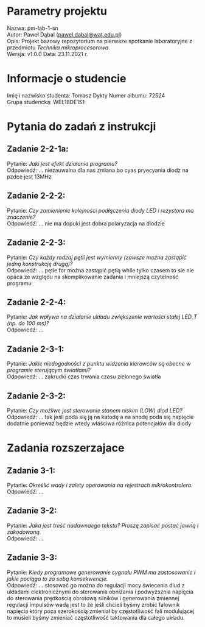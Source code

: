 # Parametry projektu
Nazwa:  pm-lab-1-sn  
Autor:  Paweł Dąbal (pawel.dabal@wat.edu.pl)  
Opis:   Projekt bazowy repozytorium na pierwsze spotkanie laboratoryjne z przedmiotu *Technika mikroprocesorowa*.  
Wersja: v1.0.0
Data:   23.11.2021 r.  

# Informacje o studencie
Imię i nazwisko studenta:   Tomasz  Dykty
Numer albumu:               72524  
Grupa studencka:            WEL18DE1S1

# Pytania do zadań z instrukcji
## Zadanie 2-2-1a:
Pytanie:    *Jaki jest efekt działania programu?*  
Odpowiedź:  ...
niezauwalna dla nas zmiana bo cyas pryecyania diodz na pzdce jest 13MHz
## Zadanie 2-2-2:
Pytanie:    *Czy zamienienie kolejności podłączenia diody LED i rezystora ma znaczenie?*  
Odpowiedź:  ...
nie ma dopuki jest dobra polaryzacja na diodzie
## Zadanie 2-2-3:
Pytanie:    *Czy każdy rodzaj pętli jest wymienny (zawsze można zastąpić jedną konstrukcję drugą)?*  
Odpowiedź:  ...
pętle for można zastąpić pętlą while tylko czasem to sie nie opaca ze względu na skomplikowanie zadania i mniejszą czytelność programu
## Zadanie 2-2-4:
Pytanie:    *Jak wpływa na działanie układu zwiększenie wartości stałej LED_T (np. do 100 ms)?*  
Odpowiedź:  ...

## Zadanie 2-3-1:
Pytanie:    *Jakie niedogodności z punktu widzenia kierowców są obecne w programie sterującym światłami?*  
Odpowiedź:  ...
zakrudki czas trwania czasu zielonego światła
## Zadanie 2-3-2:
Pytanie:    *Czy możliwe jest sterowanie stanem niskim (LOW) diod LED?*  
Odpowiedź:  ...
tak jeśli poda się ją na katodę a na anodę poda się napięcie dodatnie ponieważ będzie wtedy właściwa różnica potencjałów dla diody
# Zadania rozszerzajace
## Zadanie 3-1:
Pytanie:    *Określić wady i zalety operowania na rejestrach mikrokontrolera.*  
Odpowiedź:  ...

## Zadanie 3-2:
Pytanie:    *Jaka jest treść nadawnaego tekstu? Proszę zapisać postać jawną i zakodowaną.*  
Odpowiedź:  ...

## Zadanie 3-3:
Pytanie:    *Kiedy programowe generowanie sygnału PWM ma zastosowanie i jakie pociąga to za sobą konsekwencje.*  
Odpowiedź:  ...
stosować go można do regulacji mocy świecenia diud z układami elektronicznymi do sterowania obniżania i podwyższnia napięcia do sterowania prędkością obrotową silników i generowania zmiennej regulacji impulsów wadą jest to że jeśli chcieli byśmy zrobić falownik napięcia który poza szerokością zmieniał by częstotliwość fali modulującej to musieli byśmy zmieniać częstotliwość taktowania dla całego układu.